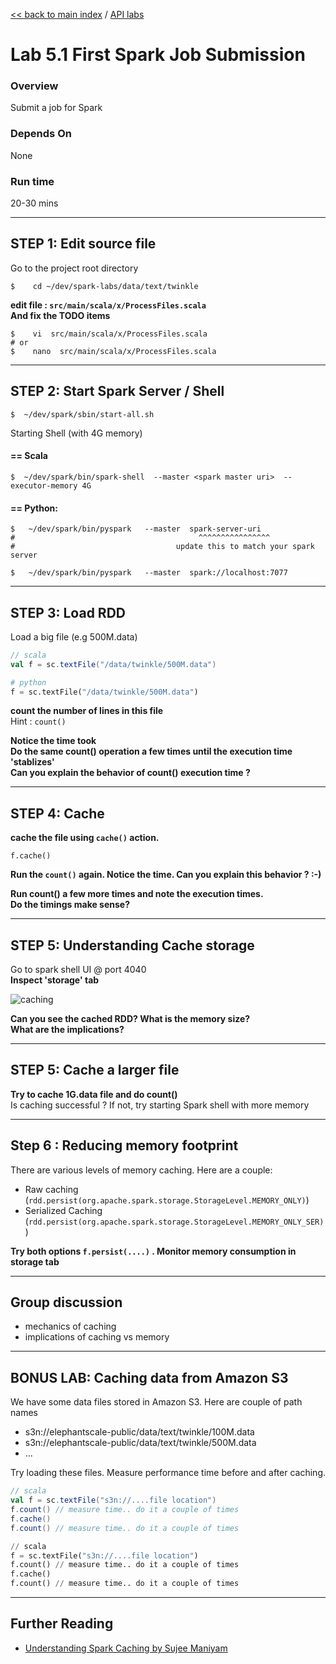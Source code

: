 [<< back to main index](../README.md) / [API labs](./README.md)

Lab 5.1 First Spark Job Submission
==================================

### Overview
Submit a job for Spark

### Depends On
None

### Run time
20-30 mins


---------------------
STEP 1: Edit source file
---------------------
Go to the project root directory
```
$    cd ~/dev/spark-labs/data/text/twinkle
```

**edit file : `src/main/scala/x/ProcessFiles.scala`**  
**And fix the TODO items**

```
$    vi  src/main/scala/x/ProcessFiles.scala
# or
$    nano  src/main/scala/x/ProcessFiles.scala
```


----------------------------------
STEP 2: Start Spark Server / Shell
----------------------------------
```
$  ~/dev/spark/sbin/start-all.sh
```

Starting Shell (with 4G memory)

#### == Scala
```
$  ~/dev/spark/bin/spark-shell  --master <spark master uri>  --executor-memory 4G
```

#### == Python:
```
$   ~/dev/spark/bin/pyspark   --master  spark-server-uri
#                                         ^^^^^^^^^^^^^^^^
#                                    update this to match your spark server

$   ~/dev/spark/bin/pyspark   --master  spark://localhost:7077
```



----------------
STEP 3: Load RDD
----------------
Load a big file (e.g 500M.data)

```scala
// scala
val f = sc.textFile("/data/twinkle/500M.data")
```

```python
# python
f = sc.textFile("/data/twinkle/500M.data")
```

**count the number of lines in this file**  
Hint : `count()`  

**Notice the time took**  
**Do the same count() operation a few times until the execution time 'stablizes'**  
**Can you explain the behavior of count() execution time ?**


--------------
STEP 4:  Cache
--------------
**cache the file using  `cache()` action.**
```
f.cache()
```

**Run the `count()` again. Notice the time.   Can you explain this behavior ?  :-)**

**Run count() a few more times and note the execution times.**  
**Do the timings make sense?**


------------------------------------
STEP 5:  Understanding Cache storage
------------------------------------
Go to spark shell UI @ port 4040  
**Inspect 'storage' tab**  

![caching](../images/3.4.png)

**Can you see the cached RDD?  What is the memory size?**  
**What are the implications?**

----------------------------
STEP 5:  Cache a larger file
----------------------------
**Try to cache 1G.data file and do count()**  
Is caching successful ?
If not, try starting Spark shell with more memory


----------------------------------
Step 6 : Reducing memory footprint
----------------------------------
There are various levels of memory caching.  Here are a couple:
* Raw caching (`rdd.persist(org.apache.spark.storage.StorageLevel.MEMORY_ONLY)`)
* Serialized Caching (`rdd.persist(org.apache.spark.storage.StorageLevel.MEMORY_ONLY_SER)`)

**Try both options `f.persist(....)` .  Monitor memory consumption in storage tab**


-----------------
Group discussion
-----------------
* mechanics of caching
* implications of caching vs memory


-------------------------------------
BONUS LAB: Caching data from Amazon S3
-------------------------------------
We have some data files stored in Amazon S3.  Here are couple of path names
* s3n://elephantscale-public/data/text/twinkle/100M.data
* s3n://elephantscale-public/data/text/twinkle/500M.data
* ...

Try loading these files.  Measure performance time before and after caching.
```scala
// scala
val f = sc.textFile("s3n://....file location")
f.count() // measure time.. do it a couple of times
f.cache()
f.count() // measure time.. do it a couple of times
```
```python
// scala
f = sc.textFile("s3n://....file location")
f.count() // measure time.. do it a couple of times
f.cache()
f.count() // measure time.. do it a couple of times
```

---------------
Further Reading
---------------
* [Understanding Spark Caching by Sujee Maniyam](http://sujee.net/2015/01/22/understanding-spark-caching/)
